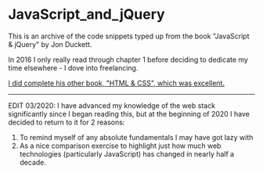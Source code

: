 # JavaScript_and_jQuery

This is an archive of the code snippets typed up from the book "JavaScript & jQuery" by Jon Duckett.

In 2016 I only really read through chapter 1 before deciding to dedicate my time elsewhere - I dove into freelancing.

[I did complete his other book, "HTML & CSS", which was excellent.](../../../HTML_and_CSS)

---

EDIT 03/2020: I have advanced my knowledge of the web stack significantly since I began reading this, but at the beginning of 2020 I have decided to return to it for 2 reasons:

1. To remind myself of any absolute fundamentals I may have got lazy with
2. As a nice comparison exercise to highlight just how much web technologies (particularly JavaScript) has changed in nearly half a decade.
